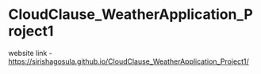# CloudClause_WeatherApplication_Project1
website link - https://sirishagosula.github.io/CloudClause_WeatherApplication_Project1/
